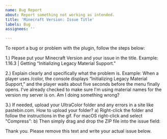 ```yaml
---
name: Bug Report
about: Report something not working as intended.
title: 'Minecraft Version: Issue Title'
labels: Bug
assignees: ''

---
```


To report a bug or problem with the plugin, follow the steps below:

1.) Please put your Minecraft Version and your issue in the title.
Example: 1.16.3 | Getting “Initializing Legacy Material Support."

2.) Explain clearly and specifically what the problem is.
Example: When a player uses /color, the console displays “Initializing Legacy Material Support," and the player waits about five seconds before the menu finally opens. I've already checked to make sure I'm using material names for the version my server is on. Am I doing something wrong?

3.) If needed, upload your UltraColor folder and any errors in a site like pastebin.com.
How to upload your folder?
a) Right-click the folder and follow the instructions in the gif. For macOS right-click and select "Compress": 
b) Then simply drag and drop the ZIP file into the issue field:

Thank you. Please remove this text and write your actual issue below.
